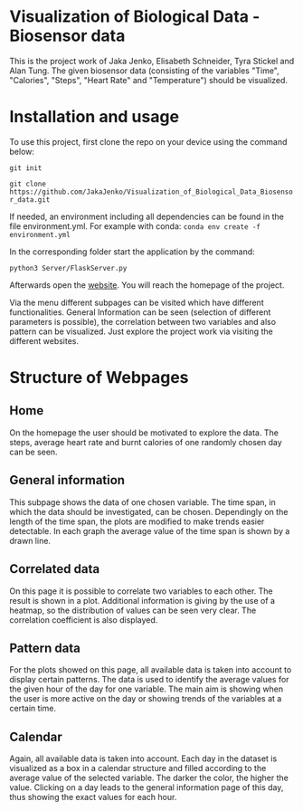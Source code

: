 # Visualization of Biological Data - Biosensor data

<!-- Describe your project in brief -->
This is the project work of Jaka Jenko, Elisabeth Schneider, Tyra Stickel and Alan Tung. The given biosensor data (consisting of the variables "Time", "Calories", "Steps", "Heart Rate" and "Temperature") should be visualized.


# Installation and usage

To use this project, first clone the repo on your device using the command below:

```git init```

```git clone https://github.com/JakaJenko/Visualization_of_Biological_Data_Biosensor_data.git```

If needed, an environment including all dependencies can be found in the file environment.yml. For example with conda:
```conda env create -f environment.yml```

In the corresponding folder start the application by the command:

```python3 Server/FlaskServer.py```

Afterwards open the [website](http://127.0.0.1:5000/home). You will reach the homepage of the project.

Via the menu different subpages can be visited which have different functionalities. General Information can be seen (selection of different parameters is possible), the correlation between two variables and also pattern can be visualized. Just explore the project work via visiting the different websites.


# Structure of Webpages

## Home

On the homepage the user should be motivated to explore the data. The steps, average heart rate and burnt calories of one randomly chosen day can be seen.

## General information

This subpage shows the data of one chosen variable. The time span, in which the data should be investigated, can be chosen. Dependingly on the length of the time span, the plots are modified to make trends easier detectable. In each graph the average value of the time span is shown by a drawn line.

## Correlated data

On this page it is possible to correlate two variables to each other. The result is shown in a plot. Additional information is giving by the use of a heatmap, so the distribution of values can be seen very clear. The correlation coefficient is also displayed.

## Pattern data

For the plots showed on this page, all available data is taken into account to display certain patterns. The data is used to identify the average values for the given hour of the day for one variable. The main aim is showing when the user is more active on the day or showing trends of the variables at a certain time.

## Calendar

Again, all available data is taken into account. Each day in the dataset is visualized as a box in a calendar structure and filled according to the average value of the selected variable. The darker the color, the higher the value. Clicking on a day leads to the general information page of this day, thus showing the exact values for each hour.
